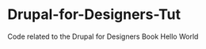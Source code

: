 Drupal-for-Designers-Tut
========================

Code related to the Drupal for Designers Book
Hello World
